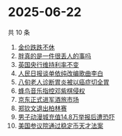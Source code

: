# 2025-06-22

共 10 条

<!-- BEGIN -->
<!-- 最后更新时间 Sun Jun 22 2025 16:16:18 GMT+0800 (China Standard Time) -->

1. [金价跌跌不休](https://www.zhihu.com/search?q=金价跌跌不休)
1. [胖真的是一件很丢人的事吗](https://www.zhihu.com/search?q=胖真的是一件很丢人的事吗)
1. [英国央行维持利率不变](https://www.zhihu.com/search?q=英国央行维持利率不变)
1. [人民日报谈单依纯改编歌曲李白](https://www.zhihu.com/search?q=人民日报谈单依纯改编歌曲李白)
1. [八旬老人诊断胃炎被以癌症切全胃](https://www.zhihu.com/search?q=八旬老人诊断胃炎被以癌症切全胃)
1. [蜂鸟音乐指控邓紫棋侵权](https://www.zhihu.com/search?q=蜂鸟音乐指控邓紫棋侵权)
1. [京东正式进军酒旅市场](https://www.zhihu.com/search?q=京东正式进军酒旅市场)
1. [郑钦文退出柏林赛](https://www.zhihu.com/search?q=郑钦文退出柏林赛)
1. [男子动漫城充值14.8万举报后遭恐吓](https://www.zhihu.com/search?q=男子动漫城充值14.8万举报后遭恐吓)
1. [美国参议院通过稳定币天才法案](https://www.zhihu.com/search?q=美国参议院通过稳定币天才法案)

<!-- END -->
